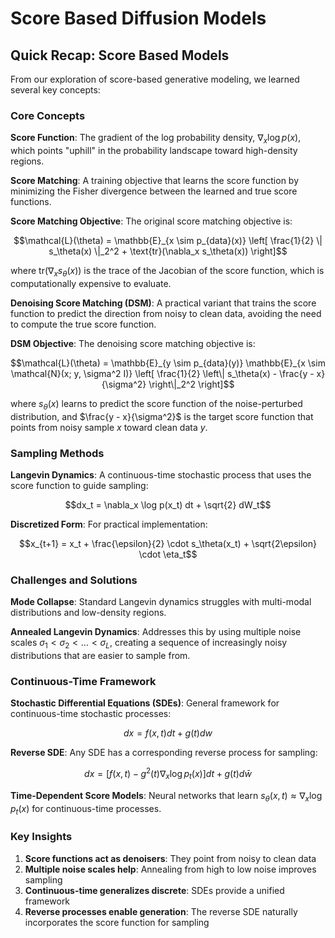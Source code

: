 # Score Based Diffusion Models

## Quick Recap: Score Based Models

From our exploration of score-based generative modeling, we learned several key concepts:

### Core Concepts

**Score Function**: The gradient of the log probability density, $\nabla_x \log p(x)$, which points "uphill" in the probability landscape toward high-density regions.

**Score Matching**: A training objective that learns the score function by minimizing the Fisher divergence between the learned and true score functions.

**Score Matching Objective**: The original score matching objective is:

$$\mathcal{L}(\theta) = \mathbb{E}_{x \sim p_{data}(x)} \left[ \frac{1}{2} \| s_\theta(x) \|_2^2 + \text{tr}(\nabla_x s_\theta(x)) \right]$$

where $\text{tr}(\nabla_x s_\theta(x))$ is the trace of the Jacobian of the score function, which is computationally expensive to evaluate.

**Denoising Score Matching (DSM)**: A practical variant that trains the score function to predict the direction from noisy to clean data, avoiding the need to compute the true score function.

**DSM Objective**: The denoising score matching objective is:

$$\mathcal{L}(\theta) = \mathbb{E}_{y \sim p_{data}(y)} \mathbb{E}_{x \sim \mathcal{N}(x; y, \sigma^2 I)} \left[ \frac{1}{2} \left\| s_\theta(x) - \frac{y - x}{\sigma^2} \right\|_2^2 \right]$$

where $s_\theta(x)$ learns to predict the score function of the noise-perturbed distribution, and $\frac{y - x}{\sigma^2}$ is the target score function that points from noisy sample $x$ toward clean data $y$.

### Sampling Methods

**Langevin Dynamics**: A continuous-time stochastic process that uses the score function to guide sampling:

$$dx_t = \nabla_x \log p(x_t) dt + \sqrt{2} dW_t$$

**Discretized Form**: For practical implementation:

$$x_{t+1} = x_t + \frac{\epsilon}{2} \cdot s_\theta(x_t) + \sqrt{2\epsilon} \cdot \eta_t$$

### Challenges and Solutions

**Mode Collapse**: Standard Langevin dynamics struggles with multi-modal distributions and low-density regions.

**Annealed Langevin Dynamics**: Addresses this by using multiple noise scales $\sigma_1 < \sigma_2 < \ldots < \sigma_L$, creating a sequence of increasingly noisy distributions that are easier to sample from.

### Continuous-Time Framework

**Stochastic Differential Equations (SDEs)**: General framework for continuous-time stochastic processes:

$$dx = f(x, t)dt + g(t)dw$$

**Reverse SDE**: Any SDE has a corresponding reverse process for sampling:

$$dx = [f(x, t) - g^2(t)\nabla_x \log p_t(x)]dt + g(t)d\bar{w}$$

**Time-Dependent Score Models**: Neural networks that learn $s_\theta(x, t) \approx \nabla_x \log p_t(x)$ for continuous-time processes.

### Key Insights

1. **Score functions act as denoisers**: They point from noisy to clean data
2. **Multiple noise scales help**: Annealing from high to low noise improves sampling
3. **Continuous-time generalizes discrete**: SDEs provide a unified framework
4. **Reverse processes enable generation**: The reverse SDE naturally incorporates the score function for sampling
